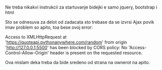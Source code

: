 Ne treba nikakvi instrukcii za startuvanje bidejki e samo jquery, bootstrap i html

Sto se odnesuva za delot od zadacata sto trebase da se izvrsi Ajax povik imav problem so apito, toa bese ovoj error:

Access to XMLHttpRequest at 'https://quoteapi.pythonanywhere.com/random' from origin 'http://127.0.0.1:5500' has been blocked by CORS policy: No 'Access-Control-Allow-Origin' header is present on the requested resource.

Ova mislam deka treba da bide sredeno od strana na ownerot na apito.
